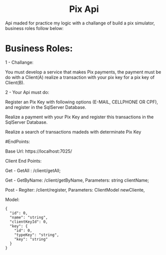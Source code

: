 <h1 align="center"> Pix Api </h1>

Api maded for practice my logic with a challange of build a pix simulator, business roles follow below:

# Business Roles:
1 - Challange:

You must develop a service that makes Pix payments, the payment must be do with a Client(A) realize a transaction with your pix key for a pix key of Client(B).

2 - Your Api must do:

Register an Pix Key with following options (E-MAIL, CELLPHONE OR CPF), and register in the SqlServer Database.

Realize a payment with your Pix Key and register this transactions in the SqlServer Database.

Realize a search of transactions madeds with determinate Pix Key

#EndPoints:

Base Url: https://localhost:7025/

Client End Points:

Get - GetAll : /client/getAll;

Get - GetByName: /client/getByName, 
 Parameters: string clientName;

Post - Regiter: /client/register,
 Parameters: ClientModel newCliente,

 Model:

<pre>
<code >{
  "id": 0,
  "name": "string",
  "clientKeyId": 0,
  "key": {
    "id": 0,
    "typeKey": "string",
    "key": "string"
  }
}
</code>
  </pre>

 

 


